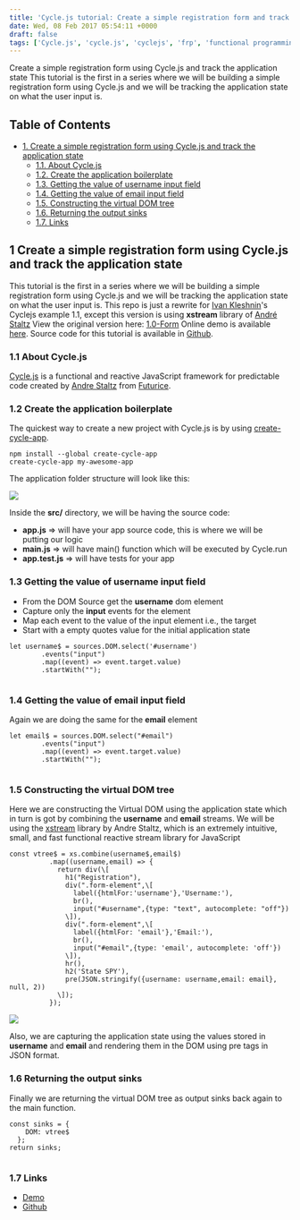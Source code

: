 ```yaml
---
title: 'Cycle.js tutorial: Create a simple registration form and track the application state'
date: Wed, 08 Feb 2017 05:54:11 +0000
draft: false
tags: ['Cycle.js', 'cycle.js', 'cyclejs', 'frp', 'functional programming', 'reactive programming', 'web development']
---
```


Create a simple registration form using Cycle.js and track the application state This tutorial is the first in a series where we will be building a simple registration form using Cycle.js and we will be tracking the application state on what the user input is.

Table of Contents
-----------------

*   [1\. Create a simple registration form using Cycle.js and track the application state](#org1b16db6)
    *   [1.1. About Cycle.js](#orgb437669)
    *   [1.2. Create the application boilerplate](#org997295a)
    *   [1.3. Getting the value of username input field](#orgb4dd996)
    *   [1.4. Getting the value of email input field](#orgc2b5ae1)
    *   [1.5. Constructing the virtual DOM tree](#orgab4abae)
    *   [1.6. Returning the output sinks](#orge697073)
    *   [1.7. Links](#orgfe52730)

1 Create a simple registration form using Cycle.js and track the application state
----------------------------------------------------------------------------------

This tutorial is the first in a series where we will be building a simple registration form using Cycle.js and we will be tracking the application state on what the user input is. This repo is just a rewrite for [Ivan Kleshnin](https://github.com/ivan-kleshnin)'s Cyclejs example 1.1, except this version is using ****xstream**** library of [André Staltz](https://github.com/staltz) View the original version here: [1.0-Form](https://github.com/ivan-kleshnin/cyclejs-examples/tree/master/1.0-form) Online demo is available [here](https://excited-shirt.surge.sh/). Source code for this tutorial is available in [Github](https://github.com/rajasegar/cyclejs-state-spy).

### 1.1 About Cycle.js

[Cycle.js](https://cycle.js.org/) is a functional and reactive JavaScript framework for predictable code created by [Andre Staltz](https://github.com/staltz) from [Futurice](http://futurice.com/blog/sponsoring-free-time-open-source-activities).

### 1.2 Create the application boilerplate

The quickest way to create a new project with Cycle.js is by using [create-cycle-app](https://github.com/cyclejs-community/create-cycle-app).

```
npm install --global create-cycle-app
create-cycle-app my-awesome-app

```

The application folder structure will look like this:

![](/wp-content/uploads/2017/02/folder-structure.png)

Inside the ****src/**** directory, we will be having the source code:

*   ****app.js**** => will have your app source code, this is where we will be putting our logic
*   ****main.js**** => will have main() function which will be executed by Cycle.run
*   ****app.test.js**** => will have tests for your app

### 1.3 Getting the value of username input field

*   From the DOM Source get the ****username**** dom element
*   Capture only the **input** events for the element
*   Map each event to the value of the input element i.e., the target
*   Start with a empty quotes value for the initial application state

```
let username$ = sources.DOM.select('#username')
        .events("input")
        .map((event) => event.target.value)
        .startWith("");


```

### 1.4 Getting the value of email input field

Again we are doing the same for the ****email**** element

```
let email$ = sources.DOM.select("#email")
        .events("input")
        .map((event) => event.target.value)
        .startWith("");


```

### 1.5 Constructing the virtual DOM tree

Here we are constructing the Virtual DOM using the application state which in turn is got by combining the ****username**** and ****email**** streams. We will be using the [xstream](http://staltz.com/xstream/) library by Andre Staltz, which is an extremely intuitive, small, and fast functional reactive stream library for JavaScript

```
const vtree$ = xs.combine(username$,email$)
          .map((username,email) => {
            return div(\[
              h1("Registration"),
              div(".form-element",\[
                label({htmlFor:'username'},'Username:'),
                br(),
                input("#username",{type: "text", autocomplete: "off"})
              \]),
              div(".form-element",\[
                label({htmlFor: 'email'},'Email:'),
                br(),
                input("#email",{type: 'email', autocomplete: 'off'})
              \]),
              hr(),
              h2('State SPY'),
              pre(JSON.stringify({username: username,email: email}, null, 2))
            \]);
          });

```

![](/wp-content/uploads/2017/02/state-spy1.jpg)

Also, we are capturing the application state using the values stored in ****username**** and ****email**** and rendering them in the DOM using pre tags in JSON format.

### 1.6 Returning the output sinks

Finally we are returning the virtual DOM tree as output sinks back again to the main function.

```
const sinks = {
    DOM: vtree$
  };
return sinks;


```

### 1.7 Links

*   [Demo](https://excited-shirt.surge.sh/)
*   [Github](https://github.com/rajasegar/cyclejs-state-spy)
